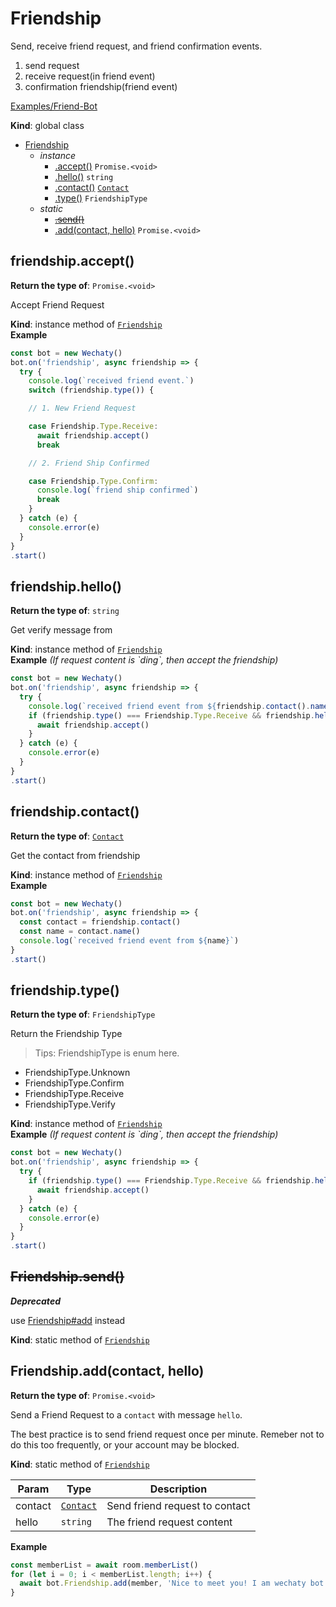 <a id="friendship"></a>

# Friendship
Send, receive friend request, and friend confirmation events.

1. send request
2. receive request(in friend event)
3. confirmation friendship(friend event)

[Examples/Friend-Bot](https://github.com/Chatie/wechaty/blob/1523c5e02be46ebe2cc172a744b2fbe53351540e/examples/friend-bot.ts)

**Kind**: global class  

* [Friendship](/api/friendship)
    * _instance_
        * [.accept()](#Friendshipaccept) <code>Promise.&lt;void&gt;</code>
        * [.hello()](#Friendshiphello) <code>string</code>
        * [.contact()](#Friendshipcontact) [<code>Contact</code>](/api/contact)
        * [.type()](#Friendshiptype) <code>FriendshipType</code>
    * _static_
        * ~~[.send()](#Friendshipsend)~~
        * [.add(contact, hello)](#Friendshipadd) <code>Promise.&lt;void&gt;</code>

<a id="friendshipaccept"></a>

## friendship.accept()

**Return the type of**: <code>Promise.&lt;void&gt;</code>


Accept Friend Request

**Kind**: instance method of [<code>Friendship</code>](/api/friendship)  
**Example**  
```js
const bot = new Wechaty()
bot.on('friendship', async friendship => {
  try {
    console.log(`received friend event.`)
    switch (friendship.type()) {

    // 1. New Friend Request

    case Friendship.Type.Receive:
      await friendship.accept()
      break

    // 2. Friend Ship Confirmed

    case Friendship.Type.Confirm:
      console.log(`friend ship confirmed`)
      break
    }
  } catch (e) {
    console.error(e)
  }
}
.start()
```
<a id="friendshiphello"></a>

## friendship.hello()

**Return the type of**: <code>string</code>


Get verify message from

**Kind**: instance method of [<code>Friendship</code>](/api/friendship)  
**Example** *(If request content is &#x60;ding&#x60;, then accept the friendship)*  
```js
const bot = new Wechaty()
bot.on('friendship', async friendship => {
  try {
    console.log(`received friend event from ${friendship.contact().name()}`)
    if (friendship.type() === Friendship.Type.Receive && friendship.hello() === 'ding') {
      await friendship.accept()
    }
  } catch (e) {
    console.error(e)
  }
}
.start()
```
<a id="friendshipcontact"></a>

## friendship.contact()

**Return the type of**: [<code>Contact</code>](/api/contact)


Get the contact from friendship

**Kind**: instance method of [<code>Friendship</code>](/api/friendship)  
**Example**  
```js
const bot = new Wechaty()
bot.on('friendship', async friendship => {
  const contact = friendship.contact()
  const name = contact.name()
  console.log(`received friend event from ${name}`)
}
.start()
```
<a id="friendshiptype"></a>

## friendship.type()

**Return the type of**: <code>FriendshipType</code>


Return the Friendship Type
> Tips: FriendshipType is enum here. </br>
- FriendshipType.Unknown  </br>
- FriendshipType.Confirm  </br>
- FriendshipType.Receive  </br>
- FriendshipType.Verify   </br>

**Kind**: instance method of [<code>Friendship</code>](/api/friendship)  
**Example** *(If request content is &#x60;ding&#x60;, then accept the friendship)*  
```js
const bot = new Wechaty()
bot.on('friendship', async friendship => {
  try {
    if (friendship.type() === Friendship.Type.Receive && friendship.hello() === 'ding') {
      await friendship.accept()
    }
  } catch (e) {
    console.error(e)
  }
}
.start()
```
<a id="friendshipsend"></a>

## ~~Friendship.send()~~
***Deprecated***

use [Friendship#add](Friendship#add) instead

**Kind**: static method of [<code>Friendship</code>](/api/friendship)  
<a id="friendshipadd"></a>

## Friendship.add(contact, hello)

**Return the type of**: <code>Promise.&lt;void&gt;</code>


Send a Friend Request to a `contact` with message `hello`.

The best practice is to send friend request once per minute.
Remeber not to do this too frequently, or your account may be blocked.

**Kind**: static method of [<code>Friendship</code>](/api/friendship)  

| Param | Type | Description |
| --- | --- | --- |
| contact | [<code>Contact</code>](/api/contact) | Send friend request to contact |
| hello | <code>string</code> | The friend request content |

**Example**  
```js
const memberList = await room.memberList()
for (let i = 0; i < memberList.length; i++) {
  await bot.Friendship.add(member, 'Nice to meet you! I am wechaty bot!')
}
```